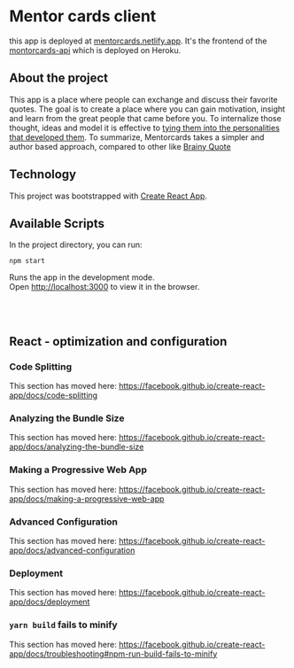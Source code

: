 # Mentor cards client

this app is deployed at [mentorcards.netlify.app](https://mentorcards.netlify.app/). It's the frontend of the [montorcards-api](https://github.com/moritzWa/mentorcards-api) which is deployed on Heroku.

## About the project

This app is a place where people can exchange and discuss their favorite quotes. The goal is to create a place where you can gain motivation, insight and learn from the great people that came before you. To internalize those thought, ideas and model it is effective to [tying them into the personalities that developed them](https://books.google.de/books?id=LhMGSDiQghEC&pg=PA136&lpg=PA136&dq=tying+them+into+the+personalities+that+developed+them+charlie+munger&source=bl&ots=qPBk4VG6mK&sig=ACfU3U1L1Vc5QQ6lybxEEXEbw1wOcR_8AQ&hl=en&sa=X&ved=2ahUKEwiqspmyhc3qAhUP26QKHQlMBa4Q6AEwAHoECAoQAQ). To summarize, Mentorcards takes a simpler and author based approach, compared to other like [Brainy Quote](https://www.brainyquote.com/)

## Technology

This project was bootstrapped with [Create React App](https://github.com/facebook/create-react-app).

## Available Scripts

In the project directory, you can run:

`npm start`

Runs the app in the development mode.<br />
Open [http://localhost:3000](http://localhost:3000) to view it in the browser.

<br>
<br>

## React - optimization and configuration

### Code Splitting

This section has moved here: https://facebook.github.io/create-react-app/docs/code-splitting

### Analyzing the Bundle Size

This section has moved here: https://facebook.github.io/create-react-app/docs/analyzing-the-bundle-size

### Making a Progressive Web App

This section has moved here: https://facebook.github.io/create-react-app/docs/making-a-progressive-web-app

### Advanced Configuration

This section has moved here: https://facebook.github.io/create-react-app/docs/advanced-configuration

### Deployment

This section has moved here: https://facebook.github.io/create-react-app/docs/deployment

### `yarn build` fails to minify

This section has moved here: https://facebook.github.io/create-react-app/docs/troubleshooting#npm-run-build-fails-to-minify
